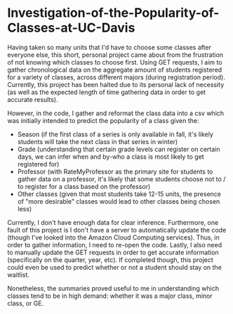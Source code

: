 # Investigation-of-the-Popularity-of-Classes-at-UC-Davis

Having taken so many units that I'd have to choose some classes after everyone else, this short, personal project came about from the frustration of not knowing which classes to choose first. Using GET requests, I aim to gather chronological data on the aggregate amount of students registered for a variety of classes, across different majors (during registration period). Currently, this project has been halted due to its personal lack of necessity (as well as the expected length of time gathering data in order to get accurate results). 

However, in the code, I gather and reformat the class data into a csv which was initially intended to predict the popularity of a class given the:

- Season (if the first class of a series is only available in fall, it's likely students will take the next class in that series in winter)
- Grade (understanding that certain grade levels can register on certain days, we can infer when and by-who a class is most likely to get registered for)
- Professor (with RateMyProfessor as the primary site for students to gather data on a professor, it's likely that some students choose not to / to register for a class based on the professor)
- Other classes (given that most students take 12-15 units, the presence of "more desirable" classes would lead to other classes being chosen less)

Currently, I don't have enough data for clear inference. Furthermore, one fault of this project is I don't have a server to automatically update the code (though I've looked into the Amazon Cloud Computing services). Thus, in order to gather information, I need to re-open the code. Lastly, I also need to manually update the GET requests in order to get accurate information (specifically on the quarter, year, etc). If completed though, this project could even be used to predict whether or not a student should stay on the waitlist.

Nonetheless, the summaries proved useful to me in understanding which classes tend to be in high demand: whether it was a major class, minor class, or GE.
